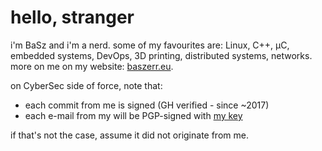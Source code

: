 # hello, stranger

i'm BaSz and i'm a nerd.
some of my favourites are: Linux, C++, µC, embedded systems, DevOps, 3D printing, distributed systems, networks.
more on me on my website: [baszerr.eu](https://baszerr.eu).

on CyberSec side of force, note that:
* each commit from me is signed (GH verified - since ~2017)
* each e-mail from my will be PGP-signed with [my key](https://baszerr.eu/misc/pgp.txt)

if that's not the case, assume it did not originate from me.
